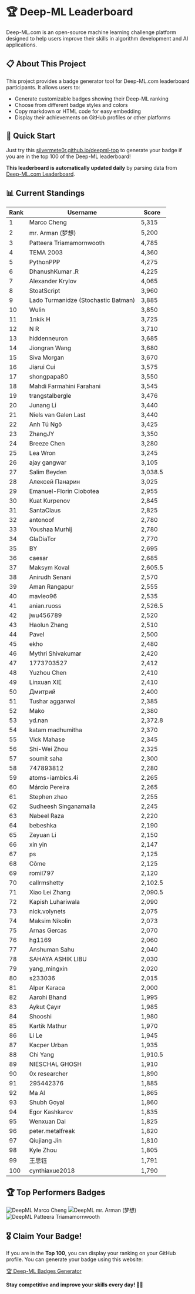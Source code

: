 # 🏆 Deep-ML Leaderboard

Deep-ML.com is an open-source machine learning challenge platform designed to help users improve their skills in algorithm development and AI applications.  

## 📋 About This Project

This project provides a badge generator tool for Deep-ML.com leaderboard participants. It allows users to:
- Generate customizable badges showing their Deep-ML ranking
- Choose from different badge styles and colors
- Copy markdown or HTML code for easy embedding
- Display their achievements on GitHub profiles or other platforms

## 🚀 Quick Start

Just try this [silvermete0r.github.io/deepml-top](https://silvermete0r.github.io/deepml-top) to generate your badge if you are in the top 100 of the Deep-ML leaderboard!

**This leaderboard is automatically updated daily** by parsing data from [Deep-ML.com Leaderboard](https://www.deep-ml.com/leaderboard).  

## 📊 Current Standings  

<!-- LEADERBOARD_START -->
| Rank | Username | Score |
|------|---------|-------|
| 1 | Marco Cheng | 5,315 |
| 2 | mr. Arman (梦想) | 5,200 |
| 3 | Patteera Triamamornwooth | 4,785 |
| 4 | ТЕМА 2003 | 4,360 |
| 5 | PythonPPP | 4,275 |
| 6 | DhanushKumar .R | 4,225 |
| 7 | Alexander Krylov | 4,065 |
| 8 | StoatScript | 3,960 |
| 9 | Lado Turmanidze (Stochastic Batman) | 3,885 |
| 10 | Wulin | 3,850 |
| 11 | 1nkik H | 3,725 |
| 12 | N R | 3,710 |
| 13 | hiddenneuron | 3,685 |
| 14 | Jiongran Wang | 3,680 |
| 15 | Siva Morgan | 3,670 |
| 16 | Jiarui Cui | 3,575 |
| 17 | shongpapa80 | 3,550 |
| 18 | Mahdi Farmahini Farahani | 3,545 |
| 19 | trangstalbergle | 3,476 |
| 20 | Junang Li | 3,440 |
| 21 | Niels van Galen Last | 3,440 |
| 22 | Anh Tú Ngô | 3,425 |
| 23 | ZhangJY | 3,350 |
| 24 | Breeze Chen | 3,280 |
| 25 | Lea Wron | 3,245 |
| 26 | ajay gangwar | 3,105 |
| 27 | Salim Beyden | 3,038.5 |
| 28 | Алексей Панарин | 3,025 |
| 29 | Emanuel-Florin Ciobotea | 2,955 |
| 30 | Kuat Kurpenov | 2,845 |
| 31 | SantaClaus | 2,825 |
| 32 | antonoof | 2,780 |
| 33 | Youshaa Murhij | 2,780 |
| 34 | GlaDiaTor | 2,770 |
| 35 | BY | 2,695 |
| 36 | caesar | 2,685 |
| 37 | Maksym Koval | 2,605.5 |
| 38 | Anirudh Senani | 2,570 |
| 39 | Aman Rangapur | 2,555 |
| 40 | mavleo96 | 2,535 |
| 41 | anian.ruoss | 2,526.5 |
| 42 | jwu456789 | 2,520 |
| 43 | Haolun Zhang | 2,510 |
| 44 | Pavel | 2,500 |
| 45 | ekho | 2,480 |
| 46 | Mythri Shivakumar | 2,420 |
| 47 | 1773703527 | 2,412 |
| 48 | Yuzhou Chen | 2,410 |
| 49 | Linxuan XIE | 2,410 |
| 50 | Дмитрий | 2,400 |
| 51 | Tushar aggarwal | 2,385 |
| 52 | Mako | 2,380 |
| 53 | yd.nan | 2,372.8 |
| 54 | katam madhumitha | 2,370 |
| 55 | Vick Mahase | 2,345 |
| 56 | Shi-Wei Zhou | 2,325 |
| 57 | soumit saha | 2,300 |
| 58 | 747893812 | 2,280 |
| 59 | atoms-iambics.4i | 2,265 |
| 60 | Márcio Pereira | 2,265 |
| 61 | Stephen zhao | 2,255 |
| 62 | Sudheesh Singanamalla | 2,245 |
| 63 | Nabeel Raza | 2,220 |
| 64 | bebeshka | 2,190 |
| 65 | Zeyuan Li | 2,150 |
| 66 | xin yin | 2,147 |
| 67 | ps | 2,125 |
| 68 | Côme | 2,125 |
| 69 | romil797 | 2,120 |
| 70 | callrmshetty | 2,102.5 |
| 71 | Xiao Lei Zhang | 2,090.5 |
| 72 | Kapish Luhariwala | 2,090 |
| 73 | nick.volynets | 2,075 |
| 74 | Maksim Nikolin | 2,073 |
| 75 | Arnas Gercas | 2,070 |
| 76 | hg1169 | 2,060 |
| 77 | Anshuman Sahu | 2,040 |
| 78 | SAHAYA ASHIK LIBU | 2,030 |
| 79 | yang_mingxin | 2,020 |
| 80 | s233036 | 2,015 |
| 81 | Alper Karaca | 2,000 |
| 82 | Aarohi Bhand | 1,995 |
| 83 | Aykut Çayır | 1,985 |
| 84 | Shooshi | 1,980 |
| 85 | Kartik Mathur | 1,970 |
| 86 | Li Le | 1,945 |
| 87 | Kacper Urban | 1,935 |
| 88 | Chi Yang | 1,910.5 |
| 89 | NIESCHAL GHOSH | 1,910 |
| 90 | 0x researcher | 1,890 |
| 91 | 295442376 | 1,885 |
| 92 | Ma Al | 1,865 |
| 93 | Shubh Goyal | 1,860 |
| 94 | Egor Kashkarov | 1,835 |
| 95 | Wenxuan Dai | 1,825 |
| 96 | peter.metalfreak | 1,820 |
| 97 | Qiujiang Jin | 1,810 |
| 98 | Kyle Zhou | 1,805 |
| 99 | 王思钰 | 1,791 |
| 100 | cynthiaxue2018 | 1,790 |
<!-- LEADERBOARD_END -->

## 🏆 Top Performers Badges

<!-- BADGES_START -->
![DeepML Marco Cheng](https://img.shields.io/badge/dynamic/json?url=https%3A%2F%2Fraw.githubusercontent.com%2Fsilvermete0r%2Fdeepml-top%2Fmain%2Fbadges.json&query=%24.4091c1a21900bd2c7d3f4e343acddda1.label&prefix=Rank%20&style=for-the-badge&label=%F0%9F%9A%80%20DeepML&color=blue&link=https%3A%2F%2Fwww.deep-ml.com%2Fleaderboard)
![DeepML mr. Arman (梦想)](https://img.shields.io/badge/dynamic/json?url=https%3A%2F%2Fraw.githubusercontent.com%2Fsilvermete0r%2Fdeepml-top%2Fmain%2Fbadges.json&query=%24.1247b1b5b9cd95e98d7ff7438207406f.label&prefix=Rank%20&style=for-the-badge&label=%F0%9F%9A%80%20DeepML&color=blue&link=https%3A%2F%2Fwww.deep-ml.com%2Fleaderboard)
![DeepML Patteera Triamamornwooth](https://img.shields.io/badge/dynamic/json?url=https%3A%2F%2Fraw.githubusercontent.com%2Fsilvermete0r%2Fdeepml-top%2Fmain%2Fbadges.json&query=%24.0eeb1bc570f4ebaca4c3c1d5794e9de9.label&prefix=Rank%20&style=for-the-badge&label=%F0%9F%9A%80%20DeepML&color=blue&link=https%3A%2F%2Fwww.deep-ml.com%2Fleaderboard)
<!-- BADGES_END -->

## 🎖 Claim Your Badge!  

If you are in the **Top 100**, you can display your ranking on your GitHub profile. You can generate your badge using this website:

[🏆 Deep-ML Badges Generator](https://silvermete0r.github.io/deepml-top/)

**Stay competitive and improve your skills every day! 🚀🔥**